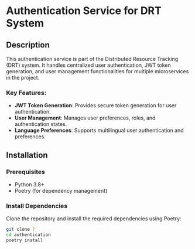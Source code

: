 # Authentication Service for DRT System

## Description
This authentication service is part of the Distributed Resource Tracking (DRT) system. It handles centralized user authentication, JWT token generation, and user management functionalities for multiple microservices in the project.

### Key Features:
- **JWT Token Generation**: Provides secure token generation for user authentication.
- **User Management**: Manages user preferences, roles, and authentication states.
- **Language Preferences**: Supports multilingual user authentication and preferences.

## Installation

### Prerequisites
- Python 3.8+
- Poetry (for dependency management)

### Install Dependencies
Clone the repository and install the required dependencies using Poetry:

```bash
git clone ?
cd authentication
poetry install
